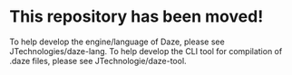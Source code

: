 # This repository has been moved!
To help develop the engine/language of Daze, please see JTechnologies/daze-lang.
To help develop the CLI tool for compilation of .daze files, please see JTechnologie/daze-tool.
